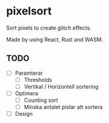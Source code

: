 # pixelsort
Sort pixels to create glitch effects.

Made by using React, Rust and WASM.

## TODO
- [ ] Paramterar
  - [ ] Thresholds
  - [ ] Vertikal / Horizontell sortering
- [ ] Optimera
  - [ ] Counting sort
  - [ ] Minska antalet pixlar att sortera
- [ ] Design
